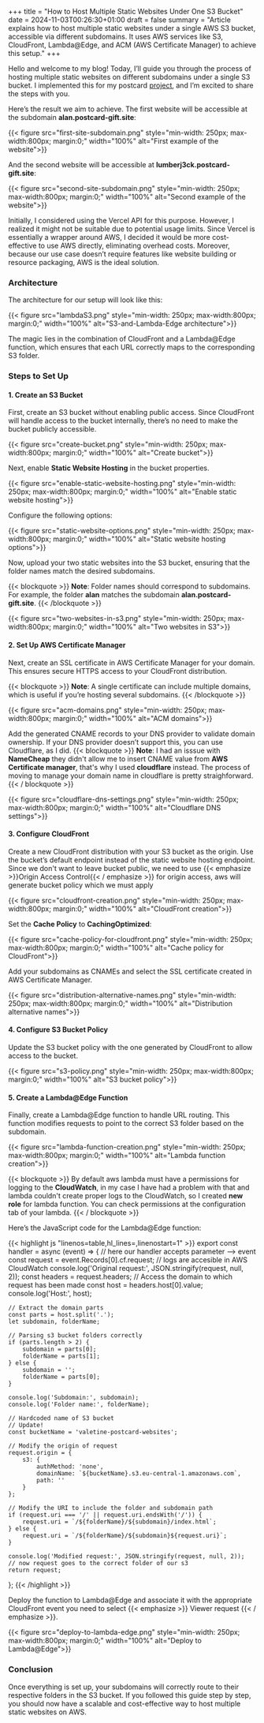 +++
title = "How to Host Multiple Static Websites Under One S3 Bucket"
date = 2024-11-03T00:26:30+01:00
draft = false
summary = "Article explains how to host multiple static websites under a single AWS S3 bucket, accessible via different subdomains. It uses AWS services like S3, CloudFront, Lambda@Edge, and ACM (AWS Certificate Manager) to achieve this setup."
+++

Hello and welcome to my blog! Today, I’ll guide you through the process of hosting multiple static websites on different subdomains under a single S3 bucket. I implemented this for my postcard [project](https://www.postcard-gift.site/), and I’m excited to share the steps with you.

Here’s the result we aim to achieve. The first website will be accessible at the subdomain **alan.postcard-gift.site**:

{{< figure src="first-site-subdomain.png" style="min-width: 250px; max-width:800px; margin:0;" width="100%" alt="First example of the website">}}

And the second website will be accessible at **lumberj3ck.postcard-gift.site**:

{{< figure src="second-site-subdomain.png" style="min-width: 250px; max-width:800px; margin:0;" width="100%" alt="Second example of the website">}}

Initially, I considered using the Vercel API for this purpose. However, I realized it might not be suitable due to potential usage limits. Since Vercel is essentially a wrapper around AWS, I decided it would be more cost-effective to use AWS directly, eliminating overhead costs. Moreover, because our use case doesn’t require features like website building or resource packaging, AWS is the ideal solution.

### Architecture

The architecture for our setup will look like this:

{{< figure src="lambdaS3.png" style="min-width: 250px; max-width:800px; margin:0;" width="100%" alt="S3-and-Lambda-Edge architecture">}}

The magic lies in the combination of CloudFront and a Lambda@Edge function, which ensures that each URL correctly maps to the corresponding S3 folder.

### Steps to Set Up

#### 1. Create an S3 Bucket

First, create an S3 bucket without enabling public access. Since CloudFront will handle access to the bucket internally, there’s no need to make the bucket publicly accessible. 

{{< figure src="create-bucket.png" style="min-width: 250px; max-width:800px; margin:0;" width="100%" alt="Create bucket">}}

Next, enable **Static Website Hosting** in the bucket properties.

{{< figure src="enable-static-website-hosting.png" style="min-width: 250px; max-width:800px; margin:0;" width="100%" alt="Enable static website hosting">}}

Configure the following options:

{{< figure src="static-website-options.png" style="min-width: 250px; max-width:800px; margin:0;" width="100%" alt="Static website hosting options">}}

Now, upload your two static websites into the S3 bucket, ensuring that the folder names match the desired subdomains.

{{< blockquote >}}
**Note**: Folder names should correspond to subdomains. For example, the folder **alan** matches the subdomain **alan.postcard-gift.site**.
{{< /blockquote >}}

{{< figure src="two-websites-in-s3.png" style="min-width: 250px; max-width:800px; margin:0;" width="100%" alt="Two websites in S3">}}

#### 2. Set Up AWS Certificate Manager

Next, create an SSL certificate in AWS Certificate Manager for your domain. This ensures secure HTTPS access to your CloudFront distribution.

{{< blockquote >}}
**Note**: A single certificate can include multiple domains, which is useful if you’re hosting several subdomains.
{{< /blockquote >}}

{{< figure src="acm-domains.png" style="min-width: 250px; max-width:800px; margin:0;" width="100%" alt="ACM domains">}}

Add the generated CNAME records to your DNS provider to validate domain ownership. If your DNS provider doesn’t support this, you can use Cloudflare, as I did.
{{< blockquote >}}
**Note**: I had an isssue with **NameCheap** they didn't allow me to insert CNAME value from **AWS Certificate manager**, that's why I used **cloudflare** instead. The process of moving to manage your domain name in cloudflare is pretty straighforward.
{{< / blockquote >}}

{{< figure src="cloudflare-dns-settings.png" style="min-width: 250px; max-width:800px; margin:0;" width="100%" alt="Cloudflare DNS settings">}}

#### 3. Configure CloudFront

Create a new CloudFront distribution with your S3 bucket as the origin. Use the bucket’s default endpoint instead of the static website hosting endpoint.
Since we don't want to leave bucket public, we need to use {{<  emphasize >}}Origin Access Control{{< / emphasize >}} for origin access, aws will generate bucket policy which we must apply 

{{< figure src="cloudfront-creation.png" style="min-width: 250px; max-width:800px; margin:0;" width="100%" alt="CloudFront creation">}}

Set the **Cache Policy** to **CachingOptimized**:

{{< figure src="cache-policy-for-cloudfront.png" style="min-width: 250px; max-width:800px; margin:0;" width="100%" alt="Cache policy for CloudFront">}}

Add your subdomains as CNAMEs and select the SSL certificate created in AWS Certificate Manager.

{{< figure src="distribution-alternative-names.png" style="min-width: 250px; max-width:800px; margin:0;" width="100%" alt="Distribution alternative names">}}

#### 4. Configure S3 Bucket Policy

Update the S3 bucket policy with the one generated by CloudFront to allow access to the bucket.

{{< figure src="s3-policy.png" style="min-width: 250px; max-width:800px; margin:0;" width="100%" alt="S3 bucket policy">}}

#### 5. Create a Lambda@Edge Function

Finally, create a Lambda@Edge function to handle URL routing. This function modifies requests to point to the correct S3 folder based on the subdomain.

{{< figure src="lambda-function-creation.png" style="min-width: 250px; max-width:800px; margin:0;" width="100%" alt="Lambda function creation">}}

{{< blockquote >}}
By default aws lambda must have a permissions for logging to the **CloudWatch**, in my case I have had a problem with that and lambda couldn't create proper logs to the CloudWatch, so I created **new role** for lambda function. You can check permissions at the configuration tab of your lambda. 
{{< / blockquote >}}


Here’s the JavaScript code for the Lambda@Edge function:

{{< highlight js "linenos=table,hl_lines=,linenostart=1" >}}
export const handler = async (event) => {
    // here our handler accepts parameter --> event
    const request = event.Records[0].cf.request;
    // logs are accesible in AWS CloudWatch
    console.log('Original request:', JSON.stringify(request, null, 2));
    const headers = request.headers;
    // Access the domain to which request has been made
    const host = headers.host[0].value;
    console.log('Host:', host);

    // Extract the domain parts
    const parts = host.split('.');
    let subdomain, folderName;
    
    // Parsing s3 bucket folders correctly
    if (parts.length > 2) {
        subdomain = parts[0];
        folderName = parts[1];
    } else {
        subdomain = '';
        folderName = parts[0];
    }

    console.log('Subdomain:', subdomain);
    console.log('Folder name:', folderName);

    // Hardcoded name of S3 bucket
    // Update!
    const bucketName = 'valetine-postcard-websites';

    // Modify the origin of request
    request.origin = {
        s3: {
            authMethod: 'none',
            domainName: `${bucketName}.s3.eu-central-1.amazonaws.com`,
            path: ''
        }
    };

    // Modify the URI to include the folder and subdomain path
    if (request.uri === '/' || request.uri.endsWith('/')) {
        request.uri = `/${folderName}/${subdomain}/index.html`;
    } else {
        request.uri = `/${folderName}/${subdomain}${request.uri}`;
    }

    console.log('Modified request:', JSON.stringify(request, null, 2));
    // now request goes to the correct folder of our s3 
    return request;
};
{{< /highlight >}}

Deploy the function to Lambda@Edge and associate it with the appropriate CloudFront event you need to select {{< emphasize >}} Viewer request {{< / emphasize >}}.

{{< figure src="deploy-to-lambda-edge.png" style="min-width: 250px; max-width:800px; margin:0;" width="100%" alt="Deploy to Lambda@Edge">}}


### Conclusion
Once everything is set up, your subdomains will correctly route to their respective folders in the S3 bucket. If you followed this guide step by step, you should now have a scalable and cost-effective way to host multiple static websites on AWS.
